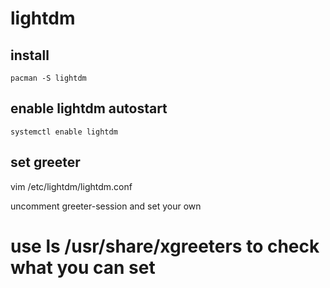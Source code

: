# lightdm

## install

```shell
pacman -S lightdm
```

## enable lightdm autostart

```shell
systemctl enable lightdm
```

## set greeter

vim /etc/lightdm/lightdm.conf

uncomment greeter-session and set your own
# use ls /usr/share/xgreeters to check what you can set
